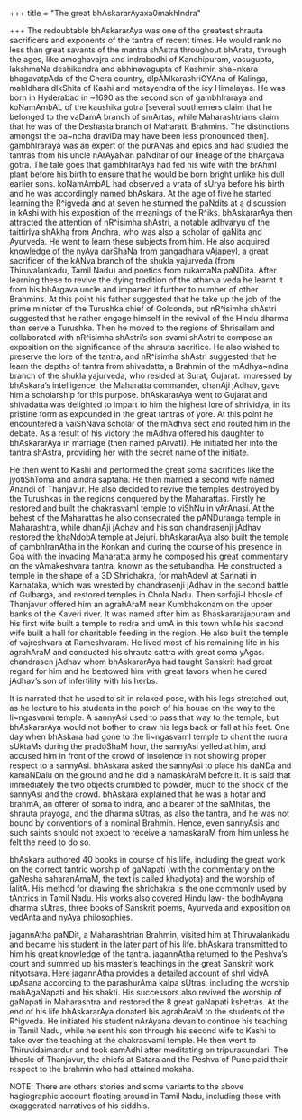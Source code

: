 +++
title = "The great bhAskararAyaxa0makhIndra"

+++
The redoubtable bhAskararAya was one of the greatest shrauta sacrificers
and exponents of the tantra of recent times. He would rank no less than
great savants of the mantra shAstra throughout bhArata, through the
ages, like amoghavajra and indrabodhi of Kanchipuram, vasugupta,
lakshmaNa deshikendra and abhinavagupta of Kashmir, sha\~nkara
bhagavatpAda of the Chera country, dIpAMkarashriGYAna of Kalinga,
mahIdhara dIkShita of Kashi and matsyendra of the icy Himalayas. He was
born in Hyderabad in \~1690 as the second son of gambhIraraya and
koNamAmbAL of the kaushika gotra \[several southerners claim that he
belonged to the vaDamA branch of smArtas, while Maharashtrians claim
that he was of the Deshasta branch of Maharatti Brahmins. The
distinctions amongst the pa\~ncha draviDa may have been less pronounced
then\]. gambhIraraya was an expert of the purANas and epics and had
studied the tantras from his uncle nArAyaNan paNditar of our lineage of
the bhArgava gotra. The tale goes that gambhIrarAya had fed his wife
with the brAhmI plant before his birth to ensure that he would be born
bright unlike his dull earlier sons. koNamAmbAL had observed a vrata of
sUrya before his birth and he was accordingly named bhAskara. At the age
of five he started learning the R^igveda and at seven he stunned the
paNdits at a discussion in kAshi with his exposition of the meanings of
the R^iks. bhAskararAya then attracted the attention of nR^isimha
shAstri, a notable adhvaryu of the taittirIya shAkha from Andhra, who
was also a scholar of gaNita and Ayurveda. He went to learn these
subjects from him. He also acquired knowledge of the nyAya darShaNa from
gangadhara vAjapeyI, a great sacrificer of the kANva branch of the
shukla yajurveda (from Thiruvalankadu, Tamil Nadu) and poetics from
rukamaNa paNDita. After learning these to revive the dying tradition of
the atharva veda he learnt it from his bhArgava uncle and imparted it
further to number of other Brahmins. At this point his father suggested
that he take up the job of the prime minister of the Turushka chief of
Golconda, but nR^isimha shAstri suggested that he rather engage himself
in the revival of the Hindu dharma than serve a Turushka. Then he moved
to the regions of Shrisailam and collaborated with nR^isimha shAstri’s
son svami shAstri to compose an exposition on the significance of the
shrauta sacrifice. He also wished to preserve the lore of the tantra,
and nR^isimha shAstri suggested that he learn the depths of tantra from
shivadatta, a Brahmin of the mAdhya\~ndina branch of the shukla
yajurveda, who resided at Surat, Gujarat. Impressed by bhAskara’s
intelligence, the Maharatta commander, dhanAji jAdhav, gave him a
scholarship for this purpose. bhAskararAya went to Gujarat and
shivadatta was delighted to impart to him the highest lore of shrividya,
in its pristine form as expounded in the great tantras of yore. At this
point he encountered a vaiShNava scholar of the mAdhva sect and routed
him in the debate. As a result of his victory the mAdhva offered his
daughter to bhAskararAya in marriage (then named pArvatI). He initiated
her into the tantra shAstra, providing her with the secret name of the
initiate.

He then went to Kashi and performed the great soma sacrifices like the
jyotiShToma and aindra saptaha. He then married a second wife named
Anandi of Thanjavur. He also decided to revive the temples destroyed by
the Turushkas in the regions conquered by the Maharattas. Firstly he
restored and built the chakrasvamI temple to viShNu in vArAnasi. At the
behest of the Maharattas he also consecrated the pANDuranga temple in
Maharashtra, while dhanAji jAdhav and his son chandrasenji jAdhav
restored the khaNdobA temple at Jejuri. bhAskararAya also built the
temple of gambhIranAtha in the Konkan and during the course of his
presence in Goa with the invading Maharatta army he composed his great
commentary on the vAmakeshvara tantra, known as the setubandha. He
constructed a temple in the shape of a 3D Shrichakra, for mahAdevI at
Sannati in Karnataka, which was wrested by chandrasenji jAdhav in the
second battle of Gulbarga, and restored temples in Chola Nadu. Then
sarfoji-I bhosle of Thanjavur offered him an agrahAraM near Kumbhakonam
on the upper banks of the Kaveri river. It was named after him as
Bhaskararajapuram and his first wife built a temple to rudra and umA in
this town while his second wife built a hall for charitable feeding in
the region. He also built the temple of vajreshvara at Rameshvaram. He
lived most of his remaining life in his agrahAraM and conducted his
shrauta sattra with great soma yAgas. chandrasen jAdhav whom
bhAskararAya had taught Sanskrit had great regard for him and he
bestowed him with great favors when he cured jAdhav’s son of infertility
with his herbs.

It is narrated that he used to sit in relaxed pose, with his legs
stretched out, as he lecture to his students in the porch of his house
on the way to the li\~ngasvami temple. A sannyAsi used to pass that way
to the temple, but bhAskararAya would not bother to draw his legs back
or fall at his feet. One day when bhAskara had gone to the li\~ngasvamI
temple to chant the rudra sUktaMs during the pradoShaM hour, the
sannyAsi yelled at him, and accused him in front of the crowd of
insolence in not showing proper respect to a sannyAsi. bhAskara asked
the sannyAsi to place his daNDa and kamaNDalu on the ground and he did a
namaskAraM before it. It is said that immediately the two objects
crumbled to powder, much to the shock of the sannyAsi and the crowd.
bhAskara explained that he was a hotar and brahmA, an offerer of soma to
indra, and a bearer of the saMhitas, the shrauta prayoga, and the dharma
sUtras, as also the tantra, and he was not bound by conventions of a
nominal Brahmin. Hence, even sannyAsis and such saints should not expect
to receive a namaskaraM from him unless he felt the need to do so.

bhAskara authored 40 books in course of his life, including the great
work on the correct tantric worship of gaNapati (with the commentary on
the gaNesha saharanAmaM, the text is called khadyota) and the worship of
lalitA. His method for drawing the shrichakra is the one commonly used
by tAntrics in Tamil Nadu. His works also covered Hindu law- the
bodhAyana dharma sUtras, three books of Sanskrit poems, Ayurveda and
exposition on vedAnta and nyAya philosophies.

jagannAtha paNDit, a Maharashtrian Brahmin, visited him at
Thiruvalankadu and became his student in the later part of his life.
bhAskara transmitted to him his great knowledge of the tantra.
jagannAtha returned to the Peshva’s court and summed up his master’s
teachings in the great Sanskrit work nityotsava. Here jagannAtha
provides a detailed account of shrI vidyA upAsana according to the
parashurAma kalpa sUtras, including the worship mahAgaNapati and his
shakti. His successors also revived the worship of gaNapati in
Maharashtra and restored the 8 great gaNapati kshetras. At the end of
his life bhAskararAya donated his agrahAraM to the students of the
R^igveda. He initiated his student nArAyana devan to continue his
teaching in Tamil Nadu, while he sent his son through his second wife to
Kashi to take over the teaching at the chakrasvami temple. He then went
to Thiruvidaimardur and took samAdhi after meditating on tripurasundari.
The bhosle of Thanjavur, the chiefs at Satara and the Peshva of Pune
paid their respect to the brahmin who had attained moksha.

NOTE: There are others stories and some variants to the above
hagiographic account floating around in Tamil Nadu, including those with
exaggerated narratives of his siddhis.
